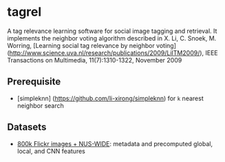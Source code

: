 tagrel
======

A tag relevance learning software for social image tagging and retrieval. It implements the neighbor voting algorithm described in X. Li, C. Snoek, M. Worring, [Learning social tag relevance by neighbor voting] (http://www.science.uva.nl/research/publications/2009/LiITM2009/), IEEE Transactions on Multimedia, 11(7):1310-1322, November 2009

## Prerequisite

+ [simpleknn] (https://github.com/li-xirong/simpleknn) for `k` nearest neighbor search

## Datasets
+ [800k Flickr images + NUS-WIDE](http://www.mmc.ruc.edu.cn/tagrel/fusion.html): metadata and precomputed global, local, and CNN features
